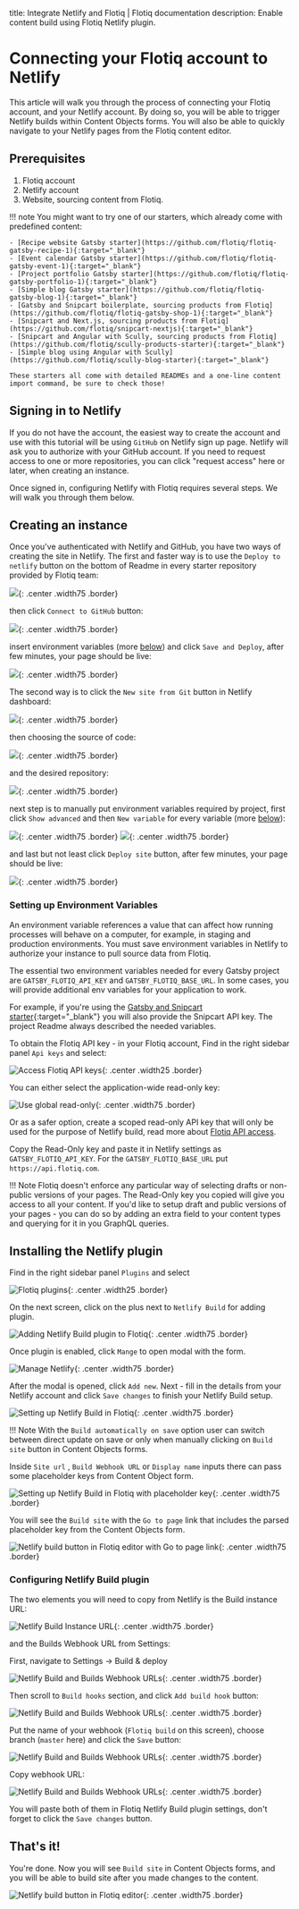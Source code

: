 title: Integrate Netlify and Flotiq | Flotiq documentation
description: Enable content build using Flotiq Netlify plugin.

# Connecting your Flotiq account to Netlify

This article will walk you through the process of connecting your Flotiq account, and your Netlify account. 
By doing so, you will be able to trigger Netlify builds within Content Objects forms. 
You will also be able to quickly navigate to your Netlify pages from the Flotiq content editor.

## Prerequisites

1. Flotiq account
2. Netlify account
3. Website, sourcing content from Flotiq.

!!! note
    You might want to try one of our starters, which already come with predefined content:

    - [Recipe website Gatsby starter](https://github.com/flotiq/flotiq-gatsby-recipe-1){:target="_blank"}
    - [Event calendar Gatsby starter](https://github.com/flotiq/flotiq-gatsby-event-1){:target="_blank"}
    - [Project portfolio Gatsby starter](https://github.com/flotiq/flotiq-gatsby-portfolio-1){:target="_blank"}
    - [Simple blog Gatsby starter](https://github.com/flotiq/flotiq-gatsby-blog-1){:target="_blank"}
    - [Gatsby and Snipcart boilerplate, sourcing products from Flotiq](https://github.com/flotiq/flotiq-gatsby-shop-1){:target="_blank"}
    - [Snipcart and Next.js, sourcing products from Flotiq](https://github.com/flotiq/snipcart-nextjs){:target="_blank"}
    - [Snipcart and Angular with Scully, sourcing products from Flotiq](https://github.com/flotiq/scully-products-starter){:target="_blank"}
    - [Simple blog using Angular with Scully](https://github.com/flotiq/scully-blog-starter){:target="_blank"}
    
    These starters all come with detailed READMEs and a one-line content import command, be sure to check those!

## Signing in to Netlify
If you do not have the account, the easiest way to create the account and use with this tutorial will be using `GitHub` on Netlify sign up page. Netlify will ask you to authorize with your GitHub account. If you need to request access to one or more repositories, you can click "request access" here or later, when creating an instance.

Once signed in, configuring Netlify with Flotiq requires several steps. We will walk you through them below.

## Creating an instance

Once you've authenticated with Netlify and GitHub, you have two ways of creating the site in Netlify. The first and faster way is to use the `Deploy to netlify` button on the bottom of Readme in every starter repository provided by Flotiq team:

![](images/netlify/netlify-instance-1.png){: .center .width75 .border}

then click `Connect to GitHub` button:

![](images/netlify/netlify-instance-6.png){: .center .width75 .border}

insert environment variables (more [below](#setting-up-environment-variables)) and click `Save and Deploy`, after few minutes, your page should be live:

![](images/netlify/netlify-instance-7.png){: .center .width75 .border}

The second way is to click the `New site from Git` button in Netlify dashboard:

![](images/netlify/netlify-instance-2.png){: .center .width75 .border}

then choosing the source of code:

![](images/netlify/netlify-instance-3.png){: .center .width75 .border}

and the desired repository:

![](images/netlify/netlify-instance-4.png){: .center .width75 .border}

next step is to manually put environment variables required by project, first click `Show advanced` and then `New variable` for every variable (more [below](#setting-up-environment-variables)):

![](images/netlify/netlify-instance-8.png){: .center .width75 .border}
![](images/netlify/netlify-instance-9.png){: .center .width75 .border}

and last but not least click `Deploy site` button, after few minutes, your page should be live:

![](images/netlify/netlify-instance-5.png){: .center .width75 .border}

### Setting up Environment Variables

An environment variable references a value that can affect how running processes will behave on a computer, for example, in staging and production environments. You must save environment variables in Netlify to authorize your instance to pull source data from Flotiq.

The essential two environment variables needed for every Gatsby project are `GATSBY_FLOTIQ_API_KEY` and `GATSBY_FLOTIQ_BASE_URL`. In some cases, you will provide additional env variables for your application to work.

For example, if you're using the [Gatsby and Snipcart starter](https://github.com/flotiq/gatsby-starter-products){:target="_blank"} you will also provide the Snipcart API key. The project Readme always described the needed variables.

To obtain the Flotiq API key - in your Flotiq account, Find in the right sidebar panel `Api keys` and select:

![Access Flotiq API keys](images/netlify/api-keys-1.png){: .center .width25 .border}

You can either select the application-wide read-only key:

![Use global read-only](images/netlify/api-keys-2.png){: .center .width75 .border}

Or as a safer option, create a scoped read-only API key that will only be used for the purpose of Netlify build, read more about [Flotiq API access](https://flotiq.com/docs/API/).

Copy the Read-Only key and paste it in Netlify settings as `GATSBY_FLOTIQ_API_KEY`. For the `GATSBY_FLOTIQ_BASE_URL` put `https://api.flotiq.com`.

!!! Note
    Flotiq doesn't enforce any particular way of selecting drafts or non-public versions of your pages. The Read-Only key you copied will give you access to all your content. If you'd like to setup draft and public versions of your pages - you can do so by adding an extra field to your content types and querying for it in you GraphQL queries.

## Installing the Netlify plugin

Find in the right sidebar panel `Plugins` and select

![Flotiq plugins](images/sidebar-plugins.png){: .center .width25 .border}

On the next screen, click on the plus next to `Netlify Build` for adding plugin.

![Adding Netlify Build plugin to Flotiq](images/netlify/plugins-screen-netlify.png){: .center .width75 .border}

Once plugin is enabled, click `Mange` to open modal with the form.

![Manage Netlify](images/netlify/manage.png){: .center .width75 .border}

After the modal is opened, click `Add new`. Next - fill in the details from your Netlify account and click `Save changes` to finish your Netlify Build setup.

![Setting up Netlify Build in Flotiq](images/netlify/settings.png){: .center .width75 .border}

!!! Note
    With the `Build automatically on save` option user can switch between direct update on save or only when manually clicking on `Build site` button in Content Objects forms.

Inside `Site url` , `Build Webhook URL` or `Display name` inputs there can pass some placeholder keys from Content Object form.

![Setting up Netlify Build in Flotiq with placeholder key](images/netlify/settings-url-key.png){: .center .width75 .border}

You will see the `Build site` with the `Go to page` link that includes the parsed placeholder key from the Content Objects form.

![Netlify build button in Flotiq editor with Go to page link](images/netlify/netlify-build-in-editor-key.png){: .center .width75 .border}

### Configuring Netlify Build plugin

The two elements you will need to copy from Netlify is the Build instance URL:

![Netlify Build Instance URL](images/netlify/netlify-build-url.png){: .center .width75 .border}

and the Builds Webhook URL from Settings:

First, navigate to Settings -> Build & deploy

![Netlify Build and Builds Webhook URLs](images/netlify/netlify-webhooks-1.png){: .center .width75 .border}

Then scroll to `Build hooks` section, and click `Add build hook` button:

![Netlify Build and Builds Webhook URLs](images/netlify/netlify-webhooks-2.png){: .center .width75 .border}

Put the name of your webhook (`Flotiq build` on this screen), choose branch (`master` here) and click the `Save` button:

![Netlify Build and Builds Webhook URLs](images/netlify/netlify-webhooks-3.png){: .center .width75 .border}

Copy webhook URL:

![Netlify Build and Builds Webhook URLs](images/netlify/netlify-webhooks-4.png){: .center .width75 .border}


You will paste both of them in Flotiq Netlify Build plugin settings, don't forget to click the `Save changes` button.


## That's it!

You're done. Now you will see `Build site` in Content Objects forms, and you will be able to build site after you made changes to the content.

![Netlify build button in Flotiq editor](images/netlify/netlify-build-in-editor.png){: .center .width75 .border}
